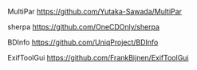 MultiPar
https://github.com/Yutaka-Sawada/MultiPar

sherpa
https://github.com/OneCDOnly/sherpa

BDInfo
https://github.com/UniqProject/BDInfo

ExifToolGui
https://github.com/FrankBijnen/ExifToolGui








